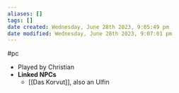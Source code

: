 ```yaml
---
aliases: []
tags: []
date created: Wednesday, June 28th 2023, 9:05:49 pm
date modified: Wednesday, June 28th 2023, 9:07:01 pm
---
```


#pc

- Played by Christian
- **Linked NPCs**
	- [[Das Korvut]], also an Ulfin
